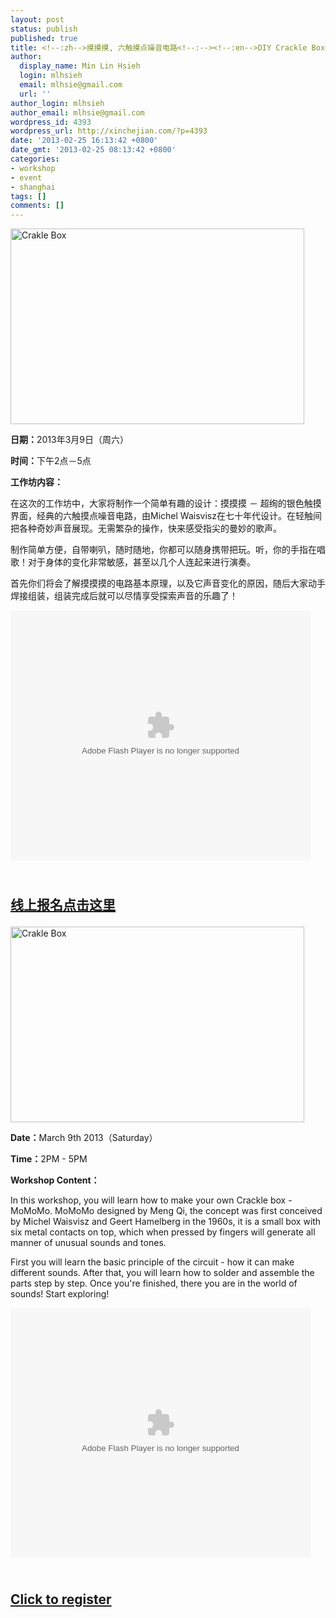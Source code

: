 ```yaml
---
layout: post
status: publish
published: true
title: <!--:zh-->摸摸摸, 六触摸点噪音电路<!--:--><!--:en-->DIY Crackle Box<!--:-->
author:
  display_name: Min Lin Hsieh
  login: mlhsieh
  email: mlhsie@gmail.com
  url: ''
author_login: mlhsieh
author_email: mlhsie@gmail.com
wordpress_id: 4393
wordpress_url: http://xinchejian.com/?p=4393
date: '2013-02-25 16:13:42 +0800'
date_gmt: '2013-02-25 08:13:42 +0800'
categories:
- workshop
- event
- shanghai
tags: []
comments: []
---
```

<p><!--:zh-->
<p><a href="http://xinchejian.com/wp-content/uploads/2013/02/Crakle-Box.jpg"><img class="alignnone size-large wp-image-4387" alt="Crakle Box" src="http://xinchejian.com/wp-content/uploads/2013/02/Crakle-Box-600x400.jpg" width="470" height="313" /></a></p></p>
<p><strong>日期：</strong>2013年3月9日（周六）</p></p>
<p><strong>时间：</strong>下午2点－5点 </p></p>
<p><strong>工作坊内容：</strong></p></p>
<p>在这次的工作坊中，大家将制作一个简单有趣的设计：摸摸摸 － 超绚的银色触摸界面，经典的六触摸点噪音电路，由Michel Waisvisz在七十年代设计。在轻触间把各种奇妙声音展现。无需繁杂的操作，快来感受指尖的曼妙的歌声。</p></p>
<p>制作简单方便，自带喇叭，随时随地，你都可以随身携带把玩。听，你的手指在唱歌！对于身体的变化非常敏感，甚至以几个人连起来进行演奏。</p></p>
<p>首先你们将会了解摸摸摸的电路基本原理，以及它声音变化的原因，随后大家动手焊接组装，组装完成后就可以尽情享受探索声音的乐趣了！</p></p>
<p><embed src="http://player.youku.com/player.php/sid/XMzE3MDI1MTcy/v.swf" allowFullScreen="true" quality="high" width="480" height="400" align="middle" allowScriptAccess="always" type="application/x-shockwave-flash"></embed></p></p>
<h2>
<p><br/><a href="http://xinchejian.com/event2/?ee=166">线上报名点击这里</a>
<p></h2><!--:--><!--:en-->
<p><a href="http://xinchejian.com/wp-content/uploads/2013/02/Crakle-Box.jpg"><img class="alignnone size-large wp-image-4387" alt="Crakle Box" src="http://xinchejian.com/wp-content/uploads/2013/02/Crakle-Box-600x400.jpg" width="470" height="313" /></a></p></p>
<p><strong>Date：</strong>March 9th 2013（Saturday）</p></p>
<p><strong>Time：</strong>2PM - 5PM</p></p>
<p><strong>Workshop Content：</strong></p></p>
<p>In this workshop, you will learn how to make your own Crackle box - MoMoMo. MoMoMo designed by Meng Qi, the concept was first conceived by Michel Waisvisz and Geert Hamelberg in the 1960s, it is a small box with six metal contacts on top, which when pressed by fingers will generate all manner of unusual sounds and tones.</p></p>
<p>First you will learn the basic principle of the circuit - how it can make different sounds. After that, you will learn how to solder and assemble the parts step by step. Once you're finished, there you are in the world of sounds! Start exploring!</p></p>
<p><embed src="http://player.youku.com/player.php/sid/XMzE3MDI1MTcy/v.swf" allowFullScreen="true" quality="high" width="480" height="400" align="middle" allowScriptAccess="always" type="application/x-shockwave-flash"></embed></p></p>
<h2>
<p><br/><a href="http://xinchejian.com/event2/?ee=166">Click to register</a>
<p></h2><!--:--></p>
